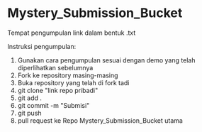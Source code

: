# Mystery_Submission_Bucket
Tempat pengumpulan link dalam bentuk .txt

Instruksi pengumpulan:
1. Gunakan cara pengumpulan sesuai dengan demo yang telah diperlihatkan sebelumnya
2. Fork ke repository masing-masing
3. Buka repository yang telah di fork tadi
4. git clone "link repo pribadi"
5. git add .
6. git commit -m "Submisi"
7. git push
8. pull request ke Repo Mystery_Submission_Bucket utama
